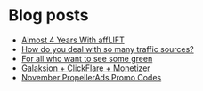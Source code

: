 # Blog posts
<!-- BLOG-POST-LIST:START -->
- [Almost 4 Years With affLIFT](https://afflift.com/f/threads/almost-4-years-with-afflift.9673/)
- [How do you deal with so many traffic sources?](https://afflift.com/f/threads/how-do-you-deal-with-so-many-traffic-sources.9925/)
- [For all who want to see some green](https://afflift.com/f/threads/for-all-who-want-to-see-some-green.9921/)
- [Galaksion + ClickFlare + Monetizer](https://afflift.com/f/threads/galaksion-clickflare-monetizer.9906/)
- [November PropellerAds Promo Codes](https://afflift.com/f/threads/november-propellerads-promo-codes.9920/)
<!-- BLOG-POST-LIST:END -->
